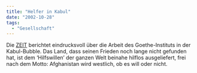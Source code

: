 ```yaml
---
title: "Helfer in Kabul"
date: "2002-10-28"
tags:
  - "Gesellschaft"
---
```


Die [ZEIT](https://web.archive.org/web/20040921102405/http://www.zeit.de/2002/44/Kultur/print_200244_kabul.n.html "DIE ZEIT - Ein Kinderbuch für Kabul") berichtet eindrucksvoll über die Arbeit des Goethe-Instituts in der Kabul-Bubble. Das Land, dass seinen Frieden noch lange nicht gefunden hat, ist dem ‘Hilfswillen’ der ganzen Welt beinahe hilflos ausgeliefert, frei nach dem Motto: Afghanistan wird westlich, ob es will oder nicht.

